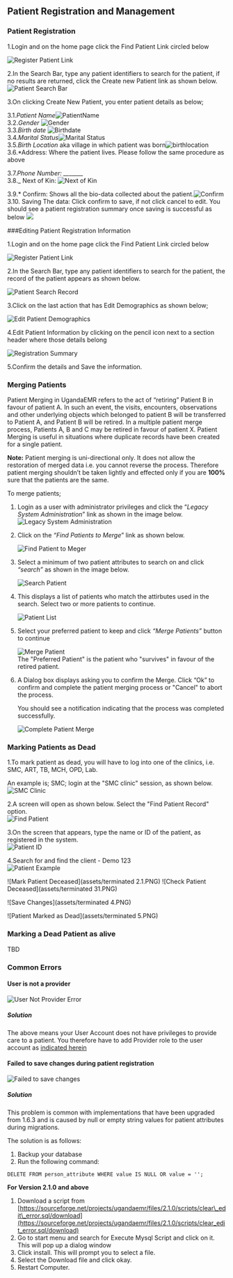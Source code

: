 ## Patient Registration and Management

### Patient Registration

1.Login and on the home page click the Find Patient Link circled below

![Register Patient Link](assets/poc_find_patient_link.png)

2.In the Search Bar, type any patient identifiers to search for the patient, if no results are returned, click the Create new Patient link as shown below.
![Patient Search Bar](assets/poc_search_bar.PNG)

3.On clicking Create New Patient, you enter patient details as below;

3.1._Patient Name_![PatientName](images/name.png)  
3.2._Gender_ ![Gender](images/gender.png)  
3.3._Birth date_ ![Birthdate](images/birth_date.png)  
 3.4._Marital Status_![Marital Status](images/marital_status.png)  
 3.5._Birth Location_ aka village in which patient was born![birthlocation](images/birth_location.png)  
 3.6.\*Address: Where the patient lives. Please follow the same procedure as above

3.7._Phone Number: \_\__\_\__\_\_  
3.8.\_ Next of Kin: ![Next of Kin](images/next_of_kin.png)

3.9.\* Confirm: Shows all the bio-data collected about the patient.![Confirm](images/confirmation.png)  
3.10. Saving The data: Click confirm to save, if not click cancel to edit. You should see a patient registration summary once saving is successful as below ![](/assets/poc_patient_summary.PNG)

###Editing Patient Registration Information

1.Login and on the home page click the Find Patient Link circled below

![Register Patient Link](assets/poc_find_patient_link.png)

2.In the Search Bar, type any patient identifiers to search for the patient, the record of the patient appears as shown below.

![Patient Search Record](assets/poc_patient_record_search.png)

3.Click on the last action that has Edit Demographics as shown below;

![Edit Patient Demographics](assets/poc_edit_patient_demographics.png)

4.Edit Patient Information by clicking on the pencil icon next to a section header where those details belong

![Registration Summary](assets/poc_registration_summary.PNG)

5.Confirm the details and Save the information.

### Merging Patients

Patient Merging in UgandaEMR refers to the act of “retiring” Patient B in favour of patient A. In such an event, the visits, encounters, observations and other underlying objects which belonged to patient B will be transferred to Patient A, and Patient B will be retired. In a multiple patient merge process, Patients A, B and C may be retired in favour of patient X. Patient Merging is useful in situations where duplicate records have been created for a single patient.

**Note:** Patient merging is uni-directional only. It does not allow the restoration of merged data i.e. you cannot reverse the process. Therefore patient merging shouldn’t be taken lightly and effected only if you are **100%** sure that the patients are the same.

To merge patients;

1. Login as a user with administrator privileges and click the “_Legacy System Administration_” link as shown in the image below.  
   ![Legacy System Administration](assets/patient_merge1.png)

2. Click on the _“Find Patients to Merge_” link as shown below.

   ![Find Patient to Meger](assets/patient_merge2.png)

3. Select a minimum of two patient attributes to search on and click _“search”_ as shown in the image below.

   ![Search Patient](assets/patient_merge3.png)

4. This displays a list of patients who match the attirbutes used in the search. Select two or more patients to continue.

   ![Patient List](assets/patient_merge4.png)

5. Select your preferred patient to keep and click _“Merge Patients”_ button to continue

   ![Merge Patient](assets/patient_merge5.png)  
   The "Preferred Patient" is the patient who "survives" in favour of the retired patient.

6. A Dialog box displays asking you to confirm the Merge. Click “Ok” to confirm and complete the patient merging process or "Cancel" to abort the process.

   You should see a notification indicating that the process was completed successfully.

   ![Complete Patient Merge](assets/patient_merge6.png)

### Marking Patients as Dead
1.To mark patient as dead, you will have to log into one of the clinics, i.e. SMC, ART, TB, MCH, OPD, Lab.

An example is; SMC;  login at the "SMC clinic" session, as shown below.  
![SMC Clinic](SMC12.png)

2.A screen will open as shown below. Select the "Find Patient Record" option.  
![Find Patient](SMC11.png)

3.On the screen that appears, type the name or ID of the patient, as registered in the system.  
![Patient ID](SMC13.png)

4.Search for and find the client - Demo 123  
![Patient Example](assets/terminated1.jpg)

![Mark Patient Deceased](assets/terminated 2.1.PNG)
![Check Patient Deceased](assets/terminated 31.PNG)

![Save Changes](assets/terminated 4.PNG)

![Patient Marked as Dead](assets/terminated 5.PNG)

### Marking a Dead Patient as alive

TBD

### Common Errors

#### User is not a provider

![User Not Provider Error](images/logged_in_user_not_provider.png)

##### Solution

The above means your User Account does not have privileges to provide care to a patient. You therefore have to add Provider role to the user account as [indicated herein](making_an_existing_user_a_provider.md)

#### Failed to save changes during patient registration

![Failed to save changes](assets/user_registration_failed_to_save_changes.jpeg)

##### Solution

This problem is common with implementations that have been upgraded from 1.6.3 and is caused by null or empty string values for patient attributes during migrations.

The solution is as follows:  
1. Backup your database  
2. Run the following command:

`DELETE FROM person_attribute WHERE value IS NULL OR value = '';`

**For Version 2.1.0 and above**

1. Download a script from [https://sourceforge.net/projects/ugandaemr/files/2.1.0/scripts/clear\_edit\_error.sql/download](https://sourceforge.net/projects/ugandaemr/files/2.1.0/scripts/clear_edit_error.sql/download)
2. Go to start menu and search for Execute Mysql Script and click on it. This will pop up a dialog window
3. Click install. This will prompt you to select a file. 
4. Select the Download file and click okay.
5. Restart Computer.



